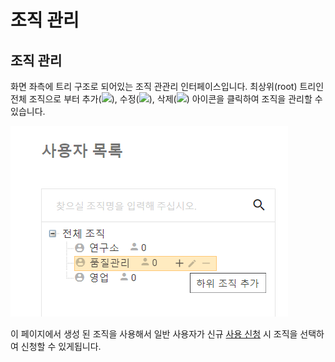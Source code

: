 # 조직 관리

## 조직 관리

 화면 좌측에 트리 구조로 되어있는 조직 관관리 인터페이스입니다. 최상위\(root\) 트리인 전체 조직으로 부터 추가\(![](https://lh6.googleusercontent.com/HLljySW2v6MIczSEuJNkcQlFJ2cOc-Fmv3UnP75_emHs5ppMgRVYQoy-r9CXYmzKdFpO2PI61fbhtTBu7j9ndAVtv76x8vi7pBfTexL-FXQvZU3no-Ty2bSRBZnOfTCGgyfiS8E8SRQ)\), 수정\(![](https://lh3.googleusercontent.com/vaofJQ0uxRmNEcA95ihHEPEtV9nvO9mbje0N5Y8HPO7ntQzal7jeweVlv_u44Xc2L2hvmTZrc6p2c1bGup-NwO2QFbjaDnQZViTnNCRYh9kXxxjj4JjbkJSUCjO3cp_gFC1QPDgYDVM)\), 삭제\(![](https://lh5.googleusercontent.com/qlZ_a7kRwZTRCL6LOyAtaqFfQ9wHUwpWiHzRlIzOOdot6v2ObfPm0JKSNpsdmR8KdPHo0bll9BRUv43Ak3C1cXD_3QMx17Y7Lxwu-D-Urjrdq4bdIR9jBgYaFI4PsoYfv4WBOGiGwzA)\) 아이콘을 클릭하여 조직을 관리할 수 있습니다. 

![&#xC870;&#xC9C1; &#xAD00;&#xB9AC; &#xD654;&#xBA74;](../../.gitbook/assets/undefined%20%282%29.png)

 이 페이지에서 생성 된 조직을 사용해서 일반 사용자가 신규 [사용 신청](../login/user-application.md) 시 조직을 선택하여 신청할 수 있게됩니다. 

